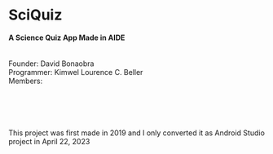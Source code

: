 # SciQuiz
**A Science Quiz App Made in AIDE**
\
\
\
Founder: David Bonaobra \
Programmer: Kimwel Lourence C. Beller \
Members:  \
\
\
\
\
\
This project was first made in 2019 and I only converted it as Android Studio project in April 22, 2023
